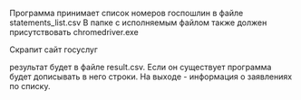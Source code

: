 Программа принимает список номеров госпошлин в файле statements_list.csv
В папке с исполняемым файлом также должен присутствовать chromedriver.exe

Скрапит сайт госуслуг

результат будет в файле result.csv. Если он существует программа будет дописывать в него строки.
На выходе - информация о заявлениях по списку.